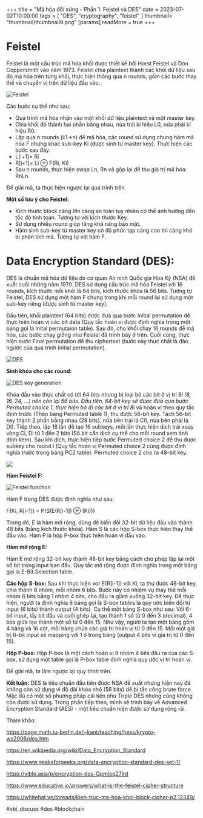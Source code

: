 +++
title = "Mã hóa đối xứng - Phần 1: Feistel và DES"
date = 2023-07-02T10:00:00
tags = [
"DES",
"cryptography",
"feistel"
]
thumbnail= "thumbnail/thumbnail9.png"
[params]
  readMore = true
+++



# Feistel
Feistel là một cấu trúc mã hóa khối được thiết kế bởi Horst Feistel và Don Coppersmith vào năm 1973. Feistel chia plaintext thành các khối dữ liệu sau đó mã hóa trên từng khối, thực hiện thông qua n rounds, gồm các bước thay thế và chuyển vị trên dữ liệu đầu vào.

![Feistel](https://images.viblo.asia/1abd7931-8202-4caa-a5da-9bccf8e55063.jpg)


Các bước cụ thể như sau:
* Quá trình mã hóa nhận vào một khối dữ liệu plaintext và một master key.
* Chia khối đó thành hai phần bằng nhau, nửa trái kí hiệu L0, nửa phải kí hiệu R0.
* Lặp qua n rounds (i:1->n) để mã hóa, các round sử dụng chung hàm mã hóa F nhưng khác sub-key Ki (được sinh từ master key). Thực hiện các bước sau đây:
* L\[i+1\]= Ri
* R\[i+1\]= Li  ⊕  F(Ri, Ki)
* Sau n rounds, thực hiện swap Ln, Rn và gộp lại để thu giá trị mã hóa: RnLn.


Để giải mã, ta thực hiện ngược lại quá trình trên.


**Một số lưu ý cho Feistel:**
- Kích thước block càng lớn càng an toàn tuy nhiên có thể ảnh hưởng đến tốc độ tính toán. Tương tự với kích thước Key.
- Sử dụng nhiều round giúp tăng khả năng bảo mật.
- Hàm sinh sub-key từ master key có độ phức tạp càng cao thì càng khó bị phân tích mã. Tương tự với hàm F.




# Data Encryption Standard (DES):
DES là chuẩn mã hóa dữ liệu do cơ quan An ninh Quốc gia Hoa Kỳ (NSA) đề xuất cuối những năm 1970. DES sử dụng cấu trúc mã hóa Feistel với 16 rounds, kích thước mỗi khối là 64 bits, kích thước khóa là 56 bits. Tương tự Feistel, DES sử dụng một hàm F chung trong khi mỗi round lại sử dụng một sub-key riêng (được sinh từ master key).

Đầu tiên, khối plaintext (64 bits) được đưa qua bước Initial permutation để thực hiện hoán vị các bit data (Quy tắc hoán vị được định nghĩa trong một bảng gọi là Inital permutaion table). Sau đó, cho khối chạy 16 rounds để mã hóa, các bước chạy giống như Feistel đã trình bày ở trên. Cuối cùng, thực hiện bước Final permutation để thu ciphertext (bước này thực chất là đảo ngược của quá trình Initial permutation). 

![DES](https://images.viblo.asia/3a7f16af-670b-40f0-9003-800fb92e526b.jpg)


**Sinh khóa cho các round:**

![DES key generation](https://images.viblo.asia/6c4325f6-d8f1-406c-a151-00e7f5d0af99.png)

Khóa đầu vào thực chất có tới 64 bits nhưng bị loại bỏ các bit ở vị trí 8*i (8, 16, 24, …) nên còn lại 56 bits.
Đầu tiên, 64-bit key sẽ được đưa qua bước Permuted choice 1, thực hiện bỏ đi các bit ở vị trí 8*i và hoán vị theo quy tắc định trước (Theo bảng Permuted table 1), thu được 56-bit key. Tách 56-bit key thành 2 phần bằng nhau (28 bits), nửa bên trái là C0, nửa bên phải là D0. Tiếp theo, lặp 16 lần để tạo 16 subkeys, mỗi lần thực hiện dịch trái xoay vòng Ci, Di từ 1 đến 2 bits (Số bit cần dịch cụ thể cho mỗi round xem ảnh đính kèm). Sau khi dịch, thực hiện tiếp bước Permuted choice 2 để thu được subkey cho round i (Quy tắc hoán vị Permuted choice 2 cũng được định nghĩa trước trong bảng PC2 table). Permuted choice 2 cho ra 48-bit key.

![](https://images.viblo.asia/d706b5dd-21e9-491b-9159-c497052eec4e.png)


**Hàm Feistel F:**

![Feistel function](https://images.viblo.asia/09e2ae93-aa72-4362-ab56-032afc895075.png)


Hàm F trong DES được định nghĩa như sau:

F(Ki, R\[i-1\]) = P(S(E(R\[i-1\]) ⊕ (Ki)))

Trong đó, E là hàm mở rộng, dùng để biến đổi 32-bit dữ liệu đầu vào thành 48 bits (bằng kích thước khóa).
Hàm S là các hộp S-box thực hiện thay thế đầu vào.
Hàm P là hộp P-box thực hiện hoán vị đầu vào.


**Hàm mở rộng E:**

Hàm E mở rộng 32-bit key thành 48-bit key bằng cách cho phép lặp lại một số bit trong input ban đầu. Quy tắc mở rộng được định nghĩa trong một bảng gọi là E-Bit Selection table.

**Các hộp S-box:**
Sau khi thực hiện xor E(R\[i-1\]) với Ki, ta thu được 48-bit key, chia thành 8 nhóm, mỗi nhóm 6 bits. Bước này có nhiệm vụ thay thế mỗi nhóm 6 bits bằng 1 nhóm 4 bits, cho đầu ra giảm xuống 32-bit key. Để thực hiện, người ta định nghĩa 8 bảng gọi là S-box tables là quy ước biến đổi từ input (6 bits) thành output (4 bits). Cụ thể một bảng S-box như sau: Với 6-bit input, lấy bit đầu và cuối ghép lại, tạo thành 1 số từ 0 đến 3 (decimal), 4 bits giữa tạo thành một số từ 0 đến 15. Như vậy, người ta tạo một bảng gồm 4 hàng và 16 cột, mỗi hàng chứa các giá trị hoán vị từ 0 đến 15. Mỗi một giá trị 6-bit input sẽ mapping với 1 ô trong bảng (output 4 bits vì giá trị từ 0 đến 15).

**Hộp P-box:**
Hộp P-box là một cách hoán vị 8 nhóm 4 bits đầu ra của các S-box, sử dụng một table gọi là P-box table định nghĩa quy ước vị trí hoán vị.


Để giải mã, ta làm ngược lại quy trình trên.

**Kết luận:**
DES là tiêu chuẩn đầu tiên được NSA đề xuất nhưng hiện nay đã không còn sử dụng vì độ dài khóa nhỏ (56 bits) dễ bị tấn công brute force. Mặc dù có một số phương pháp cái tiến như Triple DES nhưng cũng không còn được sử dụng. Trong phần tiếp theo, mình sẽ trình bày về Advanced Encryption Standard (AES) - một tiêu chuẩn hiện được sử dụng rộng rãi.



Tham khảo: 

https://page.math.tu-berlin.de/~kant/teaching/hess/krypto-ws2006/des.htm

https://en.wikipedia.org/wiki/Data_Encryption_Standard

https://www.geeksforgeeks.org/data-encryption-standard-des-set-1/

https://viblo.asia/p/encryption-des-Qpmleq27lrd

https://www.educative.io/answers/what-is-the-feistel-cipher-structure

https://whitehat.vn/threads/kien-truc-ma-hoa-khoi-block-cipher-p2.12349/

#vbi_discuss #des #blockchain